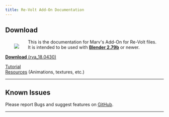 ```yaml
---
title: Re-Volt Add-On Documentation
---
```


## Download

<span style="float: left; margin: 1em 2em;">![](rva_small.png)</span>

This is the documentation for Marv's Add-On for Re-Volt files.  
It is intended to be used with [**Blender 2.79b**](https://www.blender.org/download/) or newer.

[**Download** (rva_18.0430)](https://github.com/Yethiel/re-volt-addon/releases/tag/rva_18.0430)


[Tutorial](http://learn.re-volt.io)  
[Resources](http://learn.re-volt.io/tracks-blender/resources) (Animations, textures, etc.)

---

## Known Issues

Please report Bugs and suggest features on [GitHub](https://github.com/Yethiel/re-volt-addon/issues).


---
